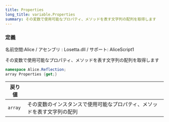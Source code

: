 ```yaml
---
title: Properties
long_title: variable.Properties
summary: その変数で使用可能なプロパティ、メソッドを表す文字列の配列を取得します
---
```

### 定義
名前空間:Alice / アセンブリ : Losetta.dll / サポート: AliceScript1

その変数で使用可能なプロパティ、メソッドを表す文字列の配列を取得します

```cs title="AliceScript"
namespace Alice.Reflection;
array Properties {get;}
```

|戻り値| |
|-|-|
|`array`| その変数のインスタンスで使用可能なプロパティ、メソッドを表す文字列の配列|